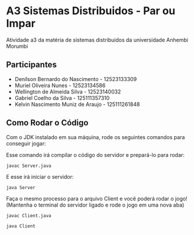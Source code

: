 # A3 Sistemas Distribuidos - Par ou Impar
Atividade a3 da matéria de sistemas distribuídos da universidade Anhembi Morumbi
 
## Participantes

* Denílson Bernardo do Nascimento - 12523133309
* Muriel Oliveira Nunes - 12523134586
* Wellington de Almeida Silva - 12523140032
* Gabriel Coelho da Silva - 125111357310
* Kelvin Nascimento Muniz de Araujo - 125111261848

## Como Rodar o Código
Com o JDK instalado em sua máquina, rode os seguintes comandos para conseguir jogar:

Esse comando irá compilar o código do servidor e prepará-lo para rodar:
~~~
javac Server.java
~~~

E esse irá iniciar o servidor:
~~~
java Server
~~~

Faça o mesmo processo para o arquivo Client e você poderá rodar o jogo! (Mantenha o terminal do servidor ligado e rode o jogo em uma nova aba)
~~~
javac Client.java
~~~
~~~
java Client
~~~

